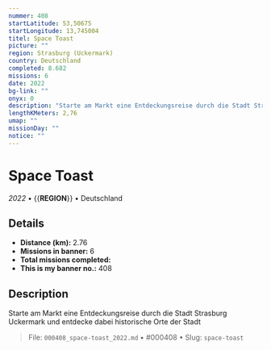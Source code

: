```yaml
---
nummer: 408
startLatitude: 53,50675
startLongitude: 13,745004
titel: Space Toast
picture: ""
region: Strasburg (Uckermark)
country: Deutschland
completed: 8.682
missions: 6
date: 2022
bg-link: ""
onyx: 0
description: "Starte am Markt eine Entdeckungsreise durch die Stadt Strasburg Uckermark und entdecke dabei historische Orte der Stadt"
lengthKMeters: 2,76
umap: ""
missionDay: ""
notice: ""
---
```

# Space Toast

*2022* • {{__REGION__}} • Deutschland





## Details
- **Distance (km):** 2.76
- **Missions in banner:** 6
- **Total missions completed:** 
- **This is my banner no.:** 408



## Description
Starte am Markt eine Entdeckungsreise durch die Stadt Strasburg Uckermark und entdecke dabei historische Orte der Stadt




> File: `000408_space-toast_2022.md` • #000408 • Slug: `space-toast`
